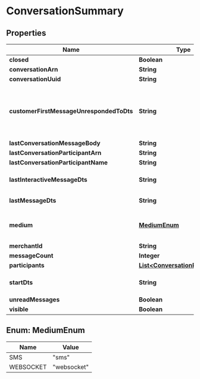 

# ConversationSummary


## Properties

| Name | Type | Description | Notes |
|------------ | ------------- | ------------- | -------------|
|**closed** | **Boolean** |  |  [optional] |
|**conversationArn** | **String** |  |  [optional] |
|**conversationUuid** | **String** |  |  [optional] |
|**customerFirstMessageUnrespondedToDts** | **String** | Date/time of the first customer message that is unresponded to. |  [optional] |
|**lastConversationMessageBody** | **String** |  |  [optional] |
|**lastConversationParticipantArn** | **String** |  |  [optional] |
|**lastConversationParticipantName** | **String** |  |  [optional] |
|**lastInteractiveMessageDts** | **String** | Last interactive message date/time |  [optional] |
|**lastMessageDts** | **String** | Last message date/time |  [optional] |
|**medium** | [**MediumEnum**](#MediumEnum) | The communication medium of the customer. |  [optional] |
|**merchantId** | **String** |  |  [optional] |
|**messageCount** | **Integer** |  |  [optional] |
|**participants** | [**List&lt;ConversationParticipant&gt;**](ConversationParticipant.md) |  |  [optional] |
|**startDts** | **String** | Start of the conversation date/time |  [optional] |
|**unreadMessages** | **Boolean** |  |  [optional] |
|**visible** | **Boolean** |  |  [optional] |



## Enum: MediumEnum

| Name | Value |
|---- | -----|
| SMS | &quot;sms&quot; |
| WEBSOCKET | &quot;websocket&quot; |



